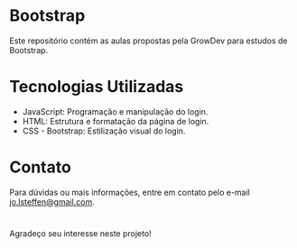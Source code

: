 # Bootstrap
Este repositório contém as aulas propostas pela GrowDev para estudos de Bootstrap.

# Tecnologias Utilizadas
- JavaScript: Programação e manipulação do login.
- HTML: Estrutura e formatação da página de login.
- CSS - Bootstrap: Estilização visual do login.

# Contato
Para dúvidas ou mais informações, entre em contato pelo e-mail jo.lsteffen@gmail.com.

# 
Agradeço seu interesse neste projeto!
